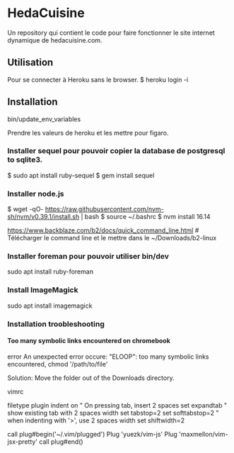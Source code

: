 # HedaCuisine

Un repository qui contient le code pour faire fonctionner le site internet dynamique de hedacuisine.com.

## Utilisation

Pour se connecter à Heroku sans le browser.
$ heroku login -i

## Installation

bin/update_env_variables

Prendre les valeurs de heroku et les mettre pour figaro.

### Installer sequel pour pouvoir copier la database de postgresql to sqlite3.
$ sudo apt install ruby-sequel
$ gem install sequel

### Installer node.js
$ wget -qO- https://raw.githubusercontent.com/nvm-sh/nvm/v0.39.1/install.sh | bash
$ source ~/.bashrc
$ nvm install 16.14

https://www.backblaze.com/b2/docs/quick_command_line.html # Télécharger le command line et le mettre dans le ~/Downloads/b2-linux

### Installer foreman pour pouvoir utiliser bin/dev
sudo apt install ruby-foreman

### Install ImageMagick
sudo apt install imagemagick

### Installation troobleshooting

#### Too many symbolic links encountered on chromebook
error An unexpected error occure: "ELOOP": too many symbolic links encountered, chmod '/path/to/file'

Solution: Move the folder out of the Downloads directory.

vimrc

filetype plugin indent on
" On pressing tab, insert 2 spaces
set expandtab
" show existing tab with 2 spaces width
set tabstop=2
set softtabstop=2
" when indenting with '>', use 2 spaces width
set shiftwidth=2

call plug#begin('~/.vim/plugged')
Plug 'yuezk/vim-js'
Plug 'maxmellon/vim-jsx-pretty'
call plug#end()
